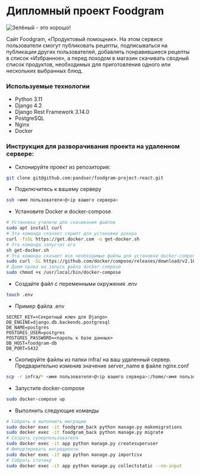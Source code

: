 # Дипломный проект Foodgram
![Зелёный - это хорошо!](https://github.com/pandser/foodgram-project-react/actions/workflows/foodgram.yml/badge.svg)

Cайт Foodgram, «Продуктовый помощник». 
На этом сервисе пользователи смогут публиковать рецепты, подписываться на публикации других пользователей, добавлять понравившиеся рецепты в список «Избранное», а перед походом в магазин скачивать сводный список продуктов, необходимых для приготовления одного или нескольких выбранных блюд.

### Используемые технологии

- Python 3.11
- Django 4.2
- Django Rest Framework 3.14.0
- PostgreSQL
- Nginx
- Docker

### Инструкция для разворачивания проекта на удаленном сервере:
- Склонируйте проект из репозитория:
```bash
git clone git@github.com:pandser/foodgram-project-react.git
```

- Подключитесь к вашему серверу

```bash
ssh <имя пользователя>@<ip вашего сервера>
```

- Установите Docker и docker-compose
```bash
# Установка утилиты для скачивания файлов
sudo apt install curl
# Эта команда скачает скрипт для установки докера
curl -fsSL https://get.docker.com -o get-docker.sh
# Эта команда запустит его
sh get-docker.sh 
# Эта команда скачает все необходимые файлы для установки docker-compose
sudo curl -SL https://github.com/docker/compose/releases/download/v2.18.1/docker-compose-linux-x86_64 -o /usr/local/bin/docker-compose
# Даем права на запуск файла docker-compose
sudo chmod +x /usr/local/bin/docker-compose
```

- Создайте файл с переменными окружения .env

```bash
touch .env
```

- Пример файла .env

```text
SECRET_KEY=<Секретный ключ для Django>
DB_ENGINE=django.db.backends.postgresql
DB_NAME=postgres
POSTGRES_USER=postgres
POSTGRES_PASSWORD=<пароль к базе данных>
DB_HOST=foodgram-db
DB_PORT=5432
```

- Скопируйте файлы из папки infra/ на ваш удаленный сервер. Предварительно изменив значение server_name в файле nginx.conf

```bash
scp -r infra/* <имя пользователя>@<ip вашего сервера>:/home/<имя пользователя>/
```

- Запустите docker-compose
```bash
sudo docker-compose up
```

- Выполнить следующие команды
```bash
# Собрать и выполнить миграции
sudo docker exec -it foodgram_back python manage.py makemigrations
sudo docker exec -it foodgram_back python manage.py migrate
# Создать суперпользователя
sudo docker exec -it app python manage.py createsuperuser
# Импортировать ингредиенты
sudo docker exec -it app python manage.py importcsv
# Собрать статику
sudo docker exec -it app python manage.py collectstatic --no-input
```
